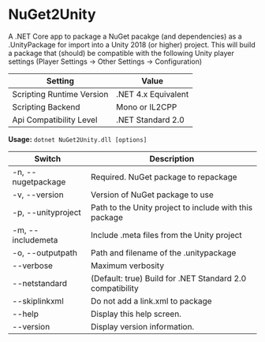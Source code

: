 # NuGet2Unity

A .NET Core app to package a NuGet pacakge (and dependencies) as a .UnityPackage for import into a Unity 2018 (or higher) project.
This will build a package that (should) be compatible with the following Unity player settings
(Player Settings -> Other Settings -> Configuration)

Setting | Value
--------|------
Scripting Runtime Version | .NET 4.x Equivalent
Scripting Backend | Mono or IL2CPP
Api Compatibility Level | .NET Standard 2.0

**Usage:**
`dotnet NuGet2Unity.dll [options]`

Switch | Description
-------|-------------
-n, --nugetpackage  |  Required. NuGet package to repackage
-v, --version       |  Version of NuGet package to use
-p, --unityproject  |  Path to the Unity project to include with this package
-m, --includemeta   |  Include .meta files from the Unity project
-o, --outputpath    |  Path and filename of the .unitypackage
--verbose           |  Maximum verbosity
--netstandard       |  (Default: true) Build for .NET Standard 2.0 compatibility
--skiplinkxml       |  Do not add a link.xml to package
--help              |  Display this help screen.
--version           |  Display version information.
